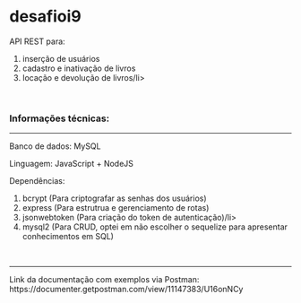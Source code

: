 
<h1><strong>desafioi9</strong></h1>

<p>
  API REST para:
  <ol>
    <li>inserção de usuários</li>
    <li>cadastro e inativação de livros</li>
    <li>locação e devolução de livros/li>
  </ol>
</p>
<br>
<h3>Informações técnicas:</h3>
<hr>
<p>
  
  Banco de dados: MySQL
  
  Linguagem: JavaScript + NodeJS
  
  Dependências:
  <ol>
    <li>bcrypt (Para criptografar as senhas dos usuários)</li>
    <li>express (Para estrutrua e gerenciamento de rotas)</li>
    <li>jsonwebtoken (Para criação do token de autenticação)/li>
    <li>mysql2 (Para CRUD, optei em não escolher o sequelize para apresentar conhecimentos em SQL)</li>
  </ol>

</p>
<br>
<hr>
Link da documentação com exemplos via Postman: https://documenter.getpostman.com/view/11147383/U16onNCy
